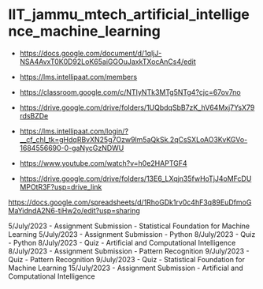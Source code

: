 # IIT_jammu_mtech_artificial_intelligence_machine_learning


- https://docs.google.com/document/d/1qljJ-NSA4AvxT0K0D92LoK65aiGGOuJaxkTXocAnCs4/edit
- https://lms.intellipaat.com/members

- https://classroom.google.com/c/NTIyNTk3MTg5NTg4?cjc=67ov7no

- https://drive.google.com/drive/folders/1UQbdqSbB7zK_hV64Mxj7YsX79rdsBZDe
- https://lms.intellipaat.com/login/?__cf_chl_tk=gHdqRBvXN25g7Ozw9lm5aQkSk.2qCsSXLoAO3KvKGVo-1684556690-0-gaNycGzNDWU
- https://www.youtube.com/watch?v=h0e2HAPTGF4
- https://drive.google.com/drive/folders/13E6_LXqjn35fwHoTjJ4oMFcDUMPOtR3F?usp=drive_link





https://docs.google.com/spreadsheets/d/1RhoGDk1rv0c4hF3q89EuDfmoGMaYidndA2N6-tiHw2o/edit?usp=sharing

5/July/2023 - Assignment Submission - Statistical Foundation for Machine Learning
5/July/2023 - Assignment Submission - Python
8/July/2023 - Quiz - Python
8/July/2023 - Quiz - Artificial and Computational Intelligence
8/July/2023 - Assignment Submission - Pattern Recognition
9/July/2023 - Quiz - Pattern Recognition
9/July/2023 - Quiz - Statistical Foundation for Machine Learning
15/July/2023 - Assignment Submission - Artificial and Computational Intelligence